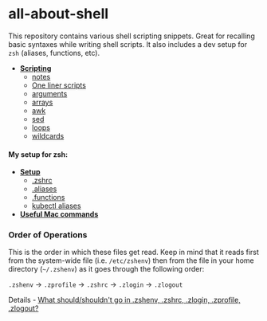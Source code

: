 # all-about-shell

This repository contains various shell scripting snippets. Great for recalling basic syntaxes while writing shell scripts.
It also includes a dev setup for `zsh` (aliases, functions, etc).

- **[Scripting](./scripting)**
  - [notes](./scripting/shell-scripting-notes.md)
  - [One liner scripts](./scripting/one-liner-scripts.md)
  - [arguments](./scripting/arguments)
  - [arrays](./scripting/arrays)
  - [awk](./scripting/awk)
  - [sed](./scripting/sed)
  - [loops](./scripting/loops)
  - [wildcards](./scripting/wildcards)

#### My setup for zsh:

- **[Setup](./dev-setup)**
  - [.zshrc](./dev-setup/.zshrc)
  - [.aliases](./dev-setup/.aliases)
  - [.functions](./dev-setup/.functions)
  - [kubectl aliases](./dev-setup/kubectl-aliases.md)
- **[Useful Mac commands](./mac-cli.md)**

### Order of Operations

This is the order in which these files get read. Keep in mind that it reads first from the system-wide file (i.e. `/etc/zshenv`) then from the file in your home directory (`~/.zshenv`) as it goes through the following order:

`.zshenv` → `.zprofile` → `.zshrc` → `.zlogin` → `.zlogout`

Details - [What should/shouldn't go in .zshenv, .zshrc, .zlogin, .zprofile, .zlogout?](https://unix.stackexchange.com/q/71253/107777)